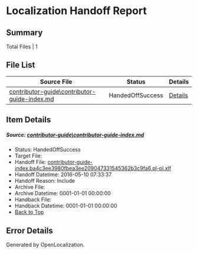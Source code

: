 # <a name='report-top'></a> Localization Handoff Report

## Summary
 Total Files | 1

## File List
 Source File | Status | Details 
 ----------- | ------ | ------- 
 [contributor-guide\contributor-guide-index.md](https://github.com/OpenLocalizationTest/azuretest/blob/4e7cb2c96fc3823607ea315fb6a3b04bdb58fd8c/contributor-guide/contributor-guide-index.md) | HandedOffSuccess | [Details](#222c3a86ee10ec8e5031a7fb4cae3a71d387915716600)

## Item Details
##### <a name='222c3a86ee10ec8e5031a7fb4cae3a71d387915716600'></a> Source: [contributor-guide\contributor-guide-index.md](https://github.com/OpenLocalizationTest/azuretest/blob/4e7cb2c96fc3823607ea315fb6a3b04bdb58fd8c/contributor-guide/contributor-guide-index.md)
* Status: HandedOffSuccess
* Target File: 
* Handoff File: [contributor-guide-index.ba4c3ee3980fbea3ee209047331545362b3c9fa6.pl-pl.xlf](https://github.com/OpenLocalizationTest/azuretest.handoff/blob/8772f6412b72b117f2bc2d10cd43597076da36a6/ol-handoff/OpenLocalizationTestOrg/azure-content-plpl-test/master/ht/contributor-guide-index.ba4c3ee3980fbea3ee209047331545362b3c9fa6.pl-pl.xlf)
* Handoff Datetime: 2016-05-10 07:33:37
* Handoff Reason: Include
* Archive File: 
* Archive Datetime: 0001-01-01 00:00:00
* Handback File: 
* Handback Datetime: 0001-01-01 00:00:00
* [Back to Top](#report-top)


## Error Details

Generated by OpenLocalization.
